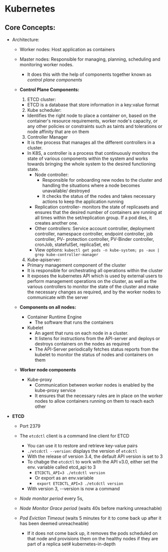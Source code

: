 # Kubernetes

## Core Concepts:
- Architecture:
  - Worker nodes: Host application as containers
  - Master nodes: Responsible for managing, planning, scheduling and monitoring worker nodes.
    - It does this with the help of components together known as *control plane components*

  - __Control Plane Components:__
    1. ETCD cluster:
      - ETCD is a database that store information in a key:value format
    2. Kube scheduler:
      - Identifies the right node to place a container on, based on the container's resource requirements, worker node's capacity, or any other policies or constraints such as taints and tolerations or node affinity that are on them
    3. Controller Manager
      - It is the process that manages all the different controllers in a cluster.
      - In K8S, a controller is a process that continuously monitors the state of various components within the system and works towards bringing the whole system to the desired functioning state.
        - Node controller:
          - Responsible for onboarding new nodes to the cluster and handling the situations where a node becomes unavailable/ destroyed
          - It checks the status of the nodes and takes necessary actions to keep the application running	
        - Replication controller- monitors the state of replicasets and ensures that the desired number of containers are running at all times within the set/replication group. If a pod dies, it creates another one.
        - Other controllers: Service account controller, deployment controller, namespace controller, endpoint controller, job controller, PV- protection controller, PV-Binder controller, cronJob, statefulSet, replicaSet, etc
        - View options: `kubectl get pods -n kube-system; ps -aux | grep kube-controller-manager`
    4. Kube-apiserver: 
      - Primary management component of the cluster
      - It is responsible for orchestrating all operations within the cluster
      - It exposes the kubernetes API which is used by external users to perform management operations on the cluster, as well as the various controllers to monitor the state of the cluster and make the necessary changes as required, and by the worker nodes to communicate with the server
  
  - __Components on all nodes:__
    - Container Runtime Engine
      - The software that runs the containers
    - Kubelet
      - An agent that runs on each node in a cluster.
      - It listens for instructions from the API-server and deploys or destroys containers on the nodes as required
      - The API-Server periodically fetches status reports from the kubelet to monitor the status of nodes and containers on them
  
  - __Worker node components__
    - Kube-proxy
      - Communication between worker nodes is enabled by the kube-proxy service
      - It ensures that the necessary rules are in place on the worker nodes to allow containers running on them to reach each other

- __ETCD__
  - Port 2379
  - The `etcdctl` client is a command line client for ETCD
    - You can use it to restore and retrieve key-value pairs
    - `./etcdctl --version`: displays the version of `etcdctl`
    - With the release of version 3.4, the default API version is set to 3
    - To chabge the `etcdctl` to work with the API v3.0, either set the env. variable called etcd_api to 3
      - `ETCDCTL_API=3 ./etcdctl version`
      - Or export as an env.variable
      - ` export ETCDCTL_API=3 ./etcdctl version`
    - With version 3, --version is now a command



  - *Node monitor period* every 5s, 
  - *Node Monitor Grace period* (waits 40s before marking unreachable) 
  - *Pod Eviction Timeout* (waits 5 minutes for it to come back up after it has been deemed unreacheable)
    - If it does not come back up, it removes the pods scheduled on that node and provisions them on the healthy nodes if they are part of a replica set# kubernetes-in-depth

